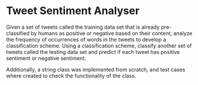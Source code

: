 # Tweet Sentiment Analyser

Given a set of tweets called the training data set that is already pre-classified by humans as positive or negative based on their content, analyze the frequency of occurrences of words in the tweets to develop a classification scheme. Using a classification scheme, classify another set of tweets called the testing data set and predict if each tweet has positive sentiment or negative sentiment.

Additionally, a string class was implemented from scratch, and test cases where created to check the functionality of the class.
